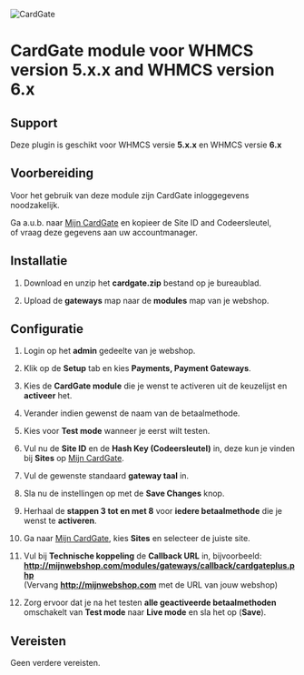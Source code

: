 ![CardGate](https://cdn.curopayments.net/thumb/200/logos/cardgate.png)

# CardGate module voor WHMCS version **5.x.x** and WHMCS version **6.x**

## Support

Deze plugin is geschikt voor WHMCS versie **5.x.x** en WHMCS versie **6.x**

## Voorbereiding

Voor het gebruik van deze module zijn CardGate inloggegevens noodzakelijk.

Ga a.u.b. naar [Mijn CardGate](https://my.cardgate.com/) en kopieer de  Site ID and Codeersleutel,  
of vraag deze gegevens aan uw accountmanager.

## Installatie

1. Download en unzip het **cardgate.zip** bestand op je bureaublad.

2. Upload de **gateways** map naar de **modules** map van je webshop.

## Configuratie

1. Login op het **admin** gedeelte van je webshop.

2. Klik op de **Setup** tab en kies **Payments, Payment Gateways**.

3. Kies de **CardGate module** die je wenst te activeren uit de keuzelijst en **activeer** het. 

4. Verander indien gewenst de naam van de betaalmethode.

5. Kies voor **Test mode** wanneer je eerst wilt testen.

6. Vul nu de **Site ID** en de **Hash Key (Codeersleutel)** in, deze kun je vinden bij **Sites** op [Mijn CardGate](https://my.cardgate.com/).

7. Vul de gewenste standaard **gateway taal** in.

8. Sla nu de instellingen op met de **Save Changes** knop.

9. Herhaal de **stappen 3 tot en met 8** voor **iedere betaalmethode** die je wenst te **activeren**.

10. Ga naar [Mijn CardGate](https://my.cardgate.com/), kies **Sites** en selecteer de juiste site.

11. Vul bij **Technische koppeling** de **Callback URL** in, bijvoorbeeld:  
    **http://mijnwebshop.com/modules/gateways/callback/cardgateplus.php**  
   (Vervang **http://mijnwebshop.com** met de URL van jouw webshop)

12. Zorg ervoor dat je na het testen **alle geactiveerde betaalmethoden** omschakelt van **Test mode** naar **Live mode** en sla het op (**Save**).

## Vereisten

Geen verdere vereisten.

